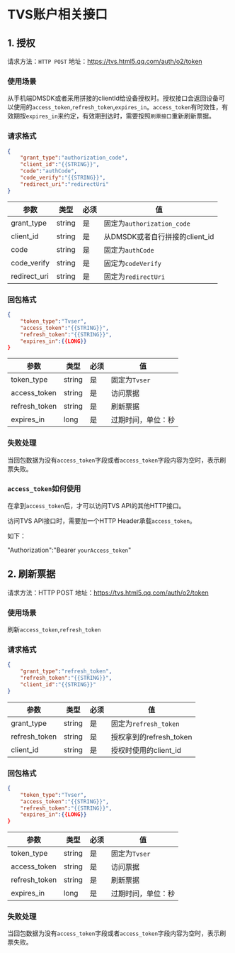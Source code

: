 
# TVS账户相关接口

## 1. 授权

请求方法：`HTTP POST`
地址：https://tvs.html5.qq.com/auth/o2/token

### 使用场景
从手机端DMSDK或者采用拼接的clientId给设备授权时。授权接口会返回设备可以使用的`access_token`,`refresh_token`,`expires_in`。`access_token`有时效性，有效期按`expires_in`来约定，有效期到达时，需要按照`刷票接口`重新刷新票据。

### 请求格式

```json
{
	"grant_type":"authorization_code",
	"client_id":"{{STRING}}",
	"code":"authCode",
	"code_verify":"{{STRING}}",
	"redirect_uri":"redirectUri"
}
```

参数|类型|必须|值
-|-|-|-
grant_type|string|是|固定为`authorization_code`
client_id|string|是|从DMSDK或者自行拼接的client_id
code|string|是|固定为`authCode`
code_verify|string|是|固定为`codeVerify`
redirect_uri|string|是|固定为`redirectUri`


### 回包格式
```json
{
	"token_type":"Tvser",
	"access_token":"{{STRING}}",
	"refresh_token":"{{STRING}}",
	"expires_in":{{LONG}}
}
```

参数|类型|必须|值
-|-|-|-
token_type|string|是|固定为`Tvser`
access_token|string|是|访问票据
refresh_token|string|是|刷新票据
expires_in|long|是|过期时间，单位：秒

### 失败处理

当回包数据为没有`access_token`字段或者`access_token`字段内容为空时，表示刷票失败。

### `access_token`如何使用

在拿到`access_token`后，才可以访问TVS API的其他HTTP接口。

访问TVS API接口时，需要加一个HTTP Header承载`access_token`。

如下：

"Authorization":"Bearer `yourAccess_token`"


## 2. 刷新票据

请求方法：HTTP POST
地址：https://tvs.html5.qq.com/auth/o2/token

### 使用场景
刷新`access_token`,`refresh_token`
### 请求格式

```json
{
	"grant_type":"refresh_token",
	"refresh_token":"{{STRING}}",
	"client_id":"{{STRING}}"
}
```

参数|类型|必须|值
-|-|-|-
grant_type|string|是|固定为`refresh_token`
refresh_token|string|是|授权拿到的refresh_token
client_id|string|是|授权时使用的client_id



### 回包格式
```json
{
	"token_type":"Tvser",
	"access_token":"{{STRING}}",
	"refresh_token":"{{STRING}}",
	"expires_in":{{LONG}}
}
```
参数|类型|必须|值
-|-|-|-
token_type|string|是|固定为`Tvser`
access_token|string|是|访问票据
refresh_token|string|是|刷新票据
expires_in|long|是|过期时间，单位：秒

### 失败处理

当回包数据为没有`access_token`字段或者`access_token`字段内容为空时，表示刷票失败。



